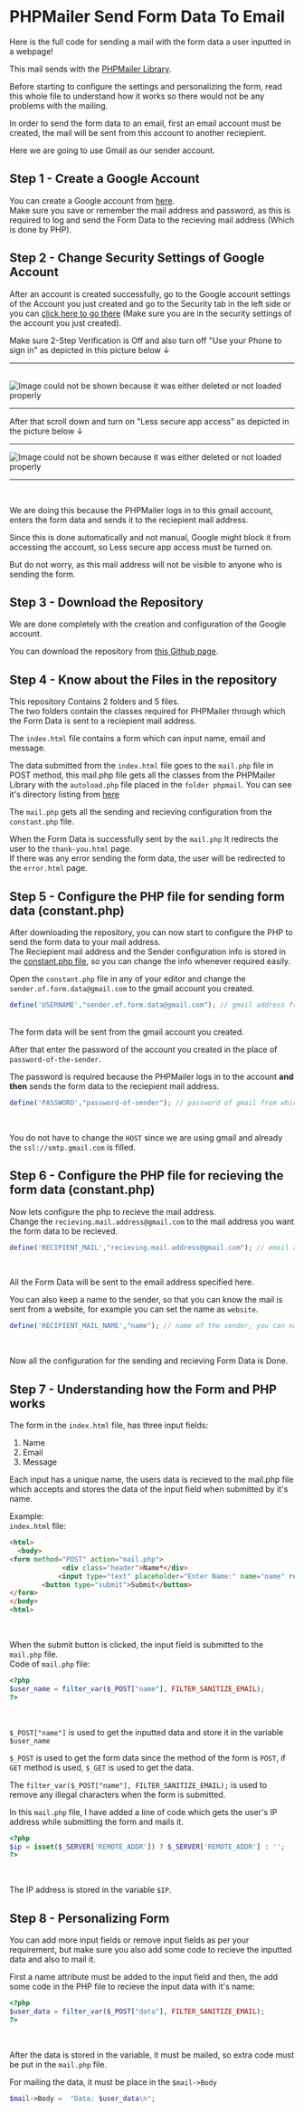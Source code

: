 # PHPMailer Send Form Data To Email
Here is the full code for sending a mail with the form data a user inputted in a webpage!<br>

This mail sends with the <a href="https://en.wikipedia.org/wiki/PHPMailer">PHPMailer Library</a>.<br>

Before starting to configure the settings and personalizing the form, read this whole file to understand how it works so there would not be any problems with the mailing.<br>

In order to send the form data to an email, first an email account must be created, the mail will be sent from this account to another reciepient.<br>

Here we are going to use Gmail as our sender account.<br>

## Step 1 - Create a Google Account

You can create a Google account from <a href="https://accounts.google.com/signup?hl=en">here</a>.<br>
Make sure you save or remember the mail address and password, as this is required to log and send the Form Data to the recieving mail address (Which is done by PHP).<br>


## Step 2 - Change Security Settings of Google Account

After an account is created successfully, go to the Google account settings of the Account you just created and go to the Security tab in the left side or you can <a href="https://myaccount.google.com/intro/security">click here to go there</a> (Make sure you are in the security settings of the account you just created).<br>

Make sure 2-Step Verification is Off and also turn off "Use your Phone to sign in" as depicted in this picture below &#8595;<br>

<hr><br>
<img src="https://i.imgur.com/OaQ3J28.jpg" alt="Image could not be shown because it was either deleted or not loaded properly">
<hr>

After that scroll down and turn on "Less secure app access" as depicted in the picture below &#8595;<hr>

<img src="https://i.imgur.com/EirB1CC.jpg" alt="Image could not be shown because it was either deleted or not loaded properly">
<hr><br>

We are doing this because the PHPMailer logs in to this gmail account, enters the form data and sends it to the reciepient mail address.<br>

Since this is done automatically and not manual, Google might block it from accessing the account, so Less secure app access must be turned on.<br>

But do not worry, as this mail address will not be visible to anyone who is sending the form.<br>

## Step 3 - Download the Repository

We are done completely with the creation and configuration of the Google account.<br>

You can download the repository from <a href="https://github.com/BraxtonElmer/PHPMailer-Send-Form-Data-To-Email/">this Github page</a>.<br>

## Step 4 - Know about the Files in the repository

This repository Contains 2 folders and 5 files.<br>
The two folders contain the classes required for PHPMailer through which the Form Data is sent to a reciepient mail address.<br>

The ```index.html``` file contains a form which can input name, email and message.<br>

The data submitted from the ```index.html``` file goes to the ```mail.php``` file in POST method, this mail.php file gets all the classes from the PHPMailer Library with the ```autoload.php``` file placed in the ```folder phpmail```. You can see it's directory listing from <a href="https://github.com/BraxtonElmer/PHPMailer-Send-Form-Data-To-Email/tree/master/phpmail/vendor">here</a>
<br>

The ```mail.php``` gets all the sending and recieving configuration from the ```constant.php``` file.<br>

When the Form Data is successfully sent by the ```mail.php``` It redirects the user to the ```thank-you.html``` page.<br>
If there was any error sending the form data, the user will be redirected to the ```error.html``` page.

## Step 5 - Configure the PHP file for sending form data (constant.php)

After downloading the repository, you can now start to configure the PHP to send the form data to your mail address.<br>
The Reciepient mail address and the Sender configuration info is stored in the <a href="https://github.com/BraxtonElmer/PHPMailer-Send-Form-Data-To-Email/blob/master/constant.php">constant.php file</a>, so you can change the info whenever required easily.<br>

Open the ```constant.php``` file in any of your editor and change the ```sender.of.form.data@gmail.com``` to the gmail account you created.<br>

```php
define('USERNAME',"sender.of.form.data@gmail.com"); // gmail address from which mail must be sent
```

<br>
The form data will be sent from the gmail account you created.<br>

After that enter the password of the account you created in the place of ```password-of-the-sender```.<br>

The password is required because the PHPMailer logs in to the account **and then** sends the form data to the reciepient mail address.<br>

```php
define('PASSWORD',"password-of-sender"); // password of gmail from which mail must be sent
```

<br>

You do not have to change the ```HOST``` since we are using gmail and already the ```ssl://smtp.gmail.com``` is filled.<br>

## Step 6 - Configure the PHP file for recieving the form data (constant.php)

Now lets configure the php to recieve the mail address.<br>
Change the ```recieving.mail.address@gmail.com``` to the mail address you want the form data to be recieved.<br>

```php
define('RECIPIENT_MAIL',"recieving.mail.address@gmail.com"); // email address to where the email must be recieved
```
<br>

All the Form Data will be sent to the email address specified here.<br>

You can also keep a name to the sender, so that you can know the mail is sent from a website, for example you can set the name as ```website```.<br>

```php
define('RECIPIENT_MAIL_NAME',"name"); // name of the sender, you can name it as website, not mandatory
```
<br>

Now all the configuration for the sending and recieving Form Data is Done.

## Step 7 - Understanding how the Form and PHP works

The form in the ```index.html``` file, has three input fields:
<ol>
  <li>Name</li>
  <li>Email</li>
  <li>Message</li>
</ol>

Each input has a unique name, the users data is recieved to the mail.php file which accepts and stores the data of the input field when submitted by it's name.<br>

Example:<br>
```index.html``` file:<br>

```html
<html>
  <body>
<form method="POST" action="mail.php">
             <div class="header">Name*</div>
            <input type="text" placeholder="Enter Name:" name="name" required>
        <button type="submit">Submit</button>
</form>
</body>
<html>
```
<br>

When the submit button is clicked, the input field is submitted to the ```mail.php``` file.<br>
Code of ```mail.php``` file:
<br>

```php
<?php
$user_name = filter_var($_POST["name"], FILTER_SANITIZE_EMAIL);
?>
```
<br>

```$_POST["name"]``` is used to get the inputted data and store it in the variable ```$user_name```<br>

```$_POST``` is used to get the form data since the method of the form is ```POST```, if ```GET``` method is used, ```$_GET``` is used to get the data.<br>

The ```filter_var($_POST["name"], FILTER_SANITIZE_EMAIL);``` is used to remove any illegal characters when the form is submitted.<br>

In this ```mail.php``` file, I have added a line of code which gets the user's IP address while submitting the form and mails it.<br>

```php
<?php
$ip = isset($_SERVER['REMOTE_ADDR']) ? $_SERVER['REMOTE_ADDR'] : '';
?>
```
<br>

The IP address is stored in the variable ```$IP```.

## Step 8 - Personalizing Form

You can add more input fields or remove input fields as per your requirement, but make sure you also add some code to recieve the inputted data and also to mail it.
<br>

First a name attribute must be added to the input field and then, the add some code in the PHP file to recieve the input data with it's name:
<br>

```php
<?php
$user_data = filter_var($_POST["data"], FILTER_SANITIZE_EMAIL);
?>
```
<br>

After the data is stored in the variable, it must be mailed, so extra code must be put in the ```mail.php``` file.<br>

For mailing the data, it must be place in the ```$mail->Body```<br>

```php
$mail->Body =  "Data: $user_data\n";             
```

